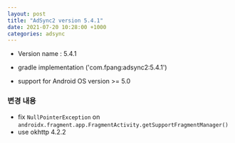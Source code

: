 ```yaml
---
layout: post
title: "AdSync2 version 5.4.1"
date: 2021-07-20 10:28:00 +1000
categories: adsync 
---
```


- Version name : 5.4.1

- gradle
 implementation ('com.fpang:adsync2:5.4.1')

- support for Android OS version >= 5.0

### 변경 내용
- fix `NullPointerException` on `androidx.fragment.app.FragmentActivity.getSupportFragmentManager()`
- use okhttp 4.2.2